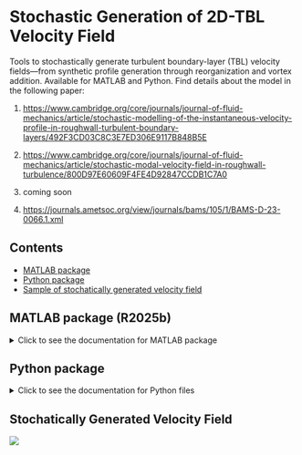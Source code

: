 # Stochastic Generation of 2D-TBL Velocity Field

Tools to stochastically generate turbulent boundary-layer (TBL) velocity fields—from synthetic profile generation through reorganization and vortex addition. Available for MATLAB and Python. Find details about the model in the following paper:

1. https://www.cambridge.org/core/journals/journal-of-fluid-mechanics/article/stochastic-modelling-of-the-instantaneous-velocity-profile-in-roughwall-turbulent-boundary-layers/492F3CD03C8C3E7ED306E9117B848B5E

2. https://www.cambridge.org/core/journals/journal-of-fluid-mechanics/article/stochastic-modal-velocity-field-in-roughwall-turbulence/800D97E60609F4FE4D92847CCDB1C7A0

3. coming soon

4. https://journals.ametsoc.org/view/journals/bams/105/1/BAMS-D-23-0066.1.xml

## Contents
- [MATLAB package](#matlab-package)
- [Python package](#python-package)
- [Sample of stochatically generated velocity field](#Stochatically-generated-velocity-field)

## MATLAB package (R2025b)
<!-- brief blurb or link to docs/install/usage -->
<!-- e.g., Installation, Quickstart, API, Examples -->

<details>
  <summary>Click to see the documentation for MATLAB package</summary>

### MATLAB files
All the code files are in `Matlab/src` folder:
`Matlab/src`
- main.m: defining initial conditions. The documentation for the code is provided in the files as comments.
-stochastic_generation: defining an object and transfers to different functions
`Matlab/src/SG_VelProf`
- SGVP: codes to generate velocity profiles
`Matlab/src/SG_VelField`
- SGVF: codes to reorganize the generated profiles into correlated field
`Matlab/src/SG_VorX`
- SGVorX: codes to add vortex cores.


</details>

## Python package
<!-- brief blurb or link to docs/install/usage -->
<details>
  <summary>Click to see the documentation for Python files</summary>

### Python files
Full docs here...
- Installation
- Quickstart
- API
- Examples

</details>

## Stochatically Generated Velocity Field
<img src = "Gen.gif">